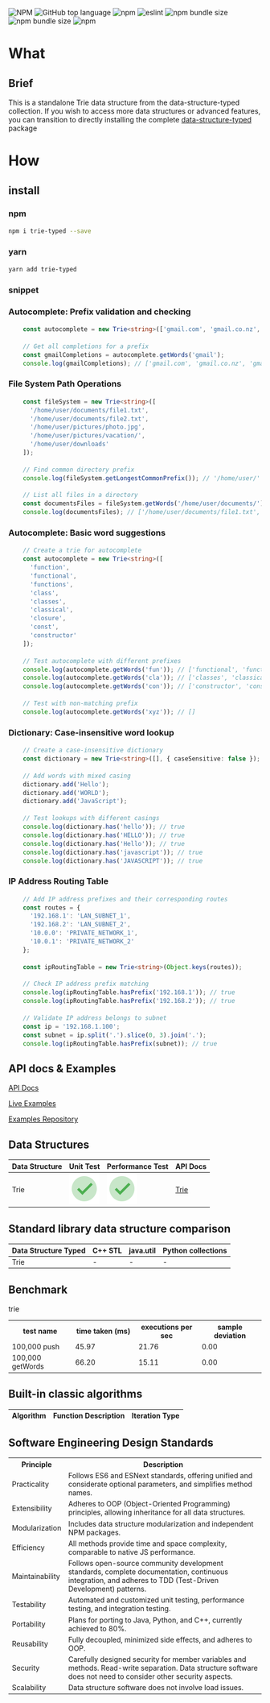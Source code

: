 ![NPM](https://img.shields.io/npm/l/trie-typed)
![GitHub top language](https://img.shields.io/github/languages/top/zrwusa/data-structure-typed)
![npm](https://img.shields.io/npm/dw/trie-typed)
![eslint](https://aleen42.github.io/badges/src/eslint.svg)
![npm bundle size](https://img.shields.io/bundlephobia/minzip/trie-typed)
![npm bundle size](https://img.shields.io/bundlephobia/min/trie-typed)
![npm](https://img.shields.io/npm/v/trie-typed)

# What

## Brief

This is a standalone Trie data structure from the data-structure-typed collection. If you wish to access more data
structures or advanced features, you can transition to directly installing the
complete [data-structure-typed](https://www.npmjs.com/package/data-structure-typed) package

# How

## install

### npm

```bash
npm i trie-typed --save
```

### yarn

```bash
yarn add trie-typed
```

### snippet


[//]: # (No deletion!!! Start of Example Replace Section)

### Autocomplete: Prefix validation and checking
```typescript
    const autocomplete = new Trie<string>(['gmail.com', 'gmail.co.nz', 'gmail.co.jp', 'yahoo.com', 'outlook.com']);

    // Get all completions for a prefix
    const gmailCompletions = autocomplete.getWords('gmail');
    console.log(gmailCompletions); // ['gmail.com', 'gmail.co.nz', 'gmail.co.jp']
```

### File System Path Operations
```typescript
    const fileSystem = new Trie<string>([
      '/home/user/documents/file1.txt',
      '/home/user/documents/file2.txt',
      '/home/user/pictures/photo.jpg',
      '/home/user/pictures/vacation/',
      '/home/user/downloads'
    ]);

    // Find common directory prefix
    console.log(fileSystem.getLongestCommonPrefix()); // '/home/user/'

    // List all files in a directory
    const documentsFiles = fileSystem.getWords('/home/user/documents/');
    console.log(documentsFiles); // ['/home/user/documents/file1.txt', '/home/user/documents/file2.txt']
```

### Autocomplete: Basic word suggestions
```typescript
    // Create a trie for autocomplete
    const autocomplete = new Trie<string>([
      'function',
      'functional',
      'functions',
      'class',
      'classes',
      'classical',
      'closure',
      'const',
      'constructor'
    ]);

    // Test autocomplete with different prefixes
    console.log(autocomplete.getWords('fun')); // ['functional', 'functions', 'function']
    console.log(autocomplete.getWords('cla')); // ['classes', 'classical', 'class']
    console.log(autocomplete.getWords('con')); // ['constructor', 'const']

    // Test with non-matching prefix
    console.log(autocomplete.getWords('xyz')); // []
```

### Dictionary: Case-insensitive word lookup
```typescript
    // Create a case-insensitive dictionary
    const dictionary = new Trie<string>([], { caseSensitive: false });

    // Add words with mixed casing
    dictionary.add('Hello');
    dictionary.add('WORLD');
    dictionary.add('JavaScript');

    // Test lookups with different casings
    console.log(dictionary.has('hello')); // true
    console.log(dictionary.has('HELLO')); // true
    console.log(dictionary.has('Hello')); // true
    console.log(dictionary.has('javascript')); // true
    console.log(dictionary.has('JAVASCRIPT')); // true
```

### IP Address Routing Table
```typescript
    // Add IP address prefixes and their corresponding routes
    const routes = {
      '192.168.1': 'LAN_SUBNET_1',
      '192.168.2': 'LAN_SUBNET_2',
      '10.0.0': 'PRIVATE_NETWORK_1',
      '10.0.1': 'PRIVATE_NETWORK_2'
    };

    const ipRoutingTable = new Trie<string>(Object.keys(routes));

    // Check IP address prefix matching
    console.log(ipRoutingTable.hasPrefix('192.168.1')); // true
    console.log(ipRoutingTable.hasPrefix('192.168.2')); // true

    // Validate IP address belongs to subnet
    const ip = '192.168.1.100';
    const subnet = ip.split('.').slice(0, 3).join('.');
    console.log(ipRoutingTable.hasPrefix(subnet)); // true
```

[//]: # (No deletion!!! End of Example Replace Section)



## API docs & Examples

[API Docs](https://data-structure-typed-docs.vercel.app)

[Live Examples](https://vivid-algorithm.vercel.app)

<a href="https://github.com/zrwusa/vivid-algorithm" target="_blank">Examples Repository</a>

## Data Structures

<table>
<thead>
<tr>
<th>Data Structure</th>
<th>Unit Test</th>
<th>Performance Test</th>
<th>API Docs</th>
</tr>
</thead>
<tbody>

<tr>
<td>Trie</td>
<td><img src="https://raw.githubusercontent.com/zrwusa/assets/master/images/data-structure-typed/assets/tick.svg" alt=""></td>
<td><img src="https://raw.githubusercontent.com/zrwusa/assets/master/images/data-structure-typed/assets/tick.svg" alt=""></td>
<td><a href="https://data-structure-typed-docs.vercel.app/classes/Trie.html"><span>Trie</span></a></td>
</tr>

</tbody>
</table>

## Standard library data structure comparison

<table>
  <thead>
  <tr>
    <th>Data Structure Typed</th>
    <th>C++ STL</th>
    <th>java.util</th>
    <th>Python collections</th>
  </tr>
  </thead>
  <tbody>
  
  <tr>
    <td>Trie</td>
    <td>-</td>
    <td>-</td>
    <td>-</td>
  </tr>
  
  </tbody>
</table>

## Benchmark

[//]: # (No deletion!!! Start of Replace Section)

<div class="json-to-html-collapse clearfix 0">
      <div class='collapsible level0' ><span class='json-to-html-label'>trie</span></div>
      <div class="content"><table style="display: table; width:100%; table-layout: fixed;"><tr><th>test name</th><th>time taken (ms)</th><th>executions per sec</th><th>sample deviation</th></tr><tr><td>100,000 push</td><td>45.97</td><td>21.76</td><td>0.00</td></tr><tr><td>100,000 getWords</td><td>66.20</td><td>15.11</td><td>0.00</td></tr></table></div>
    </div>

[//]: # (No deletion!!! End of Replace Section)

## Built-in classic algorithms

<table>
  <thead>
  <tr>
    <th>Algorithm</th>
    <th>Function Description</th>
    <th>Iteration Type</th>
  </tr>
  </thead>
  <tbody>
  
  </tbody>
</table>

## Software Engineering Design Standards
<table>
    <tr>
        <th>Principle</th>
        <th>Description</th>
    </tr>
    <tr>
        <td>Practicality</td>
        <td>Follows ES6 and ESNext standards, offering unified and considerate optional parameters, and simplifies method names.</td>
    </tr>
    <tr>
        <td>Extensibility</td>
        <td>Adheres to OOP (Object-Oriented Programming) principles, allowing inheritance for all data structures.</td>
    </tr>
    <tr>
        <td>Modularization</td>
        <td>Includes data structure modularization and independent NPM packages.</td>
    </tr>
    <tr>
        <td>Efficiency</td>
        <td>All methods provide time and space complexity, comparable to native JS performance.</td>
    </tr>
    <tr>
        <td>Maintainability</td>
        <td>Follows open-source community development standards, complete documentation, continuous integration, and adheres to TDD (Test-Driven Development) patterns.</td>
    </tr>
    <tr>
        <td>Testability</td>
        <td>Automated and customized unit testing, performance testing, and integration testing.</td>
    </tr>
    <tr>
        <td>Portability</td>
        <td>Plans for porting to Java, Python, and C++, currently achieved to 80%.</td>
    </tr>
    <tr>
        <td>Reusability</td>
        <td>Fully decoupled, minimized side effects, and adheres to OOP.</td>
    </tr>
    <tr>
        <td>Security</td>
        <td>Carefully designed security for member variables and methods. Read-write separation. Data structure software does not need to consider other security aspects.</td>
    </tr>
    <tr>
        <td>Scalability</td>
        <td>Data structure software does not involve load issues.</td>
    </tr>
</table>




